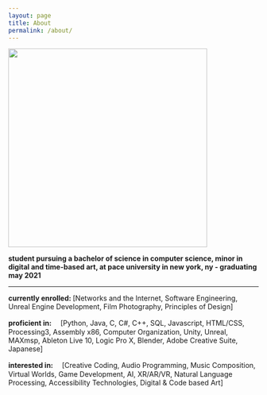 ```yaml
---
layout: page
title: About
permalink: /about/
---
```

<img src="https://i.imgur.com/CzazMZ0.jpg" width="400">

**student pursuing a bachelor of science in computer science, minor in digital and time-based art, at pace university in new york, ny - graduating may 2021**

<!-- **ニューヨークでペース大学のコンピュータ・サイエンス理学士四年生です。副専攻はデジタル・アートです。２０２１年５月に卒業します。日本で務めるとビザが必要です** -->

-----------------------------------------------------------

**currently enrolled: <!--（今学期のコース）-->**
[Networks and the Internet, 
Software Engineering,
Unreal Engine Development, 
Film Photography,
Principles of Design]

**proficient in:　<!--（技術）: -->**
[Python,
Java,
C,
C#,
C++,
SQL,
Javascript,
HTML/CSS,
Processing3,
Assembly x86,
Computer Organization,
Unity,
Unreal,
MAXmsp,
Ableton Live 10,
Logic Pro X,
Blender,
Adobe Creative Suite,
Japanese]


**interested in:　<!--（興味）:-->**
[Creative Coding,
Audio Programming,
Music Composition,
Virtual Worlds,
Game Development,
AI,
XR/AR/VR,
Natural Language Processing,
Accessibility Technologies,
Digital & Code based Art]

